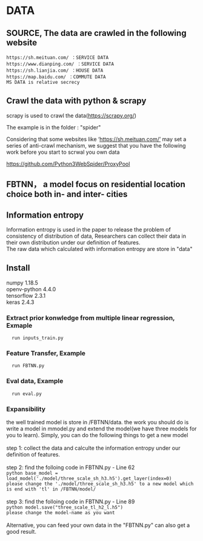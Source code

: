 # DATA      
## SOURCE, The data are crawled in the following website
    https://sh.meituan.com/ ：SERVICE DATA
    https://www.dianping.com/ ：SERVICE DATA
    https://sh.lianjia.com/ ：HOUSE DATA  
    https://map.baidu.com/ ：COMMUTE DATA  
    MS DATA is relative secrecy

## Crawl the data with python & scrapy
scrapy is used to crawl the data(https://scrapy.org/)

The example is in the folder : "spider"

Considering that some websites like ‘https://sh.meituan.com/’ may set a series of anti-crawl mechanism, we suggest that you have the following work before you start to scrwal you own data

https://github.com/Python3WebSpider/ProxyPool

## FBTNN， a model focus on residential location choice both in- and inter- cities
## Information entropy
Information entropy is used in the paper to release the problem of consistency of distribution of data, Researchers can collect their data in their own distribution under our definition of features. <br>
The raw data which calculated with information entropy are store in "data"

## Install

numpy 1.18.5 <br>
openv-python 4.4.0 <br>
tensorflow 2.3.1 <br>
keras 2.4.3 <br>

### Extract prior konwledge from multiple linear regression, Exmaple
      run inputs_train.py
      
### Feature Transfer, Example
      run FBTNN.py
      
### Eval data, Example
      run eval.py

### Expansibility
the well trained model is store in /FBTNN/data. the work you should do is write a model in mmodel.py and extend the model(we have three models for you to learn). Simply, you can do the following things to get a new model<br><br>
      step 1: collect the data and calculte the information entropy under our definition of features.<br><br>
      step 2: find the folloing code in FBTNN.py - Line 62 <br>
      ```python
      base_model = load_model('./model/three_scale_sh_h3.h5').get_layer(index=0)  
      ```
      <br>
      ```
      please change the './model/three_scale_sh_h3.h5' to a new model which is end with 'tl' in /FBTNN/model/
      ```
      <br><br>
      step 3: find the folloing code in FBTNN.py - Line 89 <br>
      ```python
      model.save("three_scale_tl_h2_l.h5") 
      ```
      <br>
      ```
      please change the model-name as you want
      ```
<br><br>
Alternative, you can feed your own data in the "FBTNN.py" can also get a good result.
